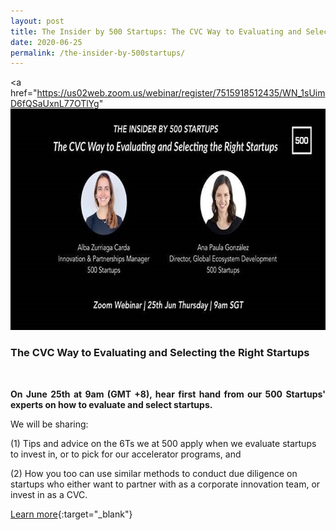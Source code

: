 ```yaml
---
layout: post
title: The Insider by 500 Startups: The CVC Way to Evaluating and Selecting the Right Startups
date: 2020-06-25
permalink: /the-insider-by-500startups/
---
```


<a href="https://us02web.zoom.us/webinar/register/7515918512435/WN_1sUimD6fQSaUxnL77OTlYg"
<img src="/images/success-stories/500startups workshop.jpg" alt="1" style="width:709px;height:354px;">
</a>

<h3>The CVC Way to Evaluating and Selecting the Right Startups</h3><br>


<p align="justify"><b>On June 25th at 9am (GMT +8), hear first hand from our 500 Startups' experts on how to evaluate and select startups.</b>

We will be sharing:

(1) Tips and advice on the 6Ts we at 500 apply when we evaluate startups to invest in, or to pick for our accelerator programs, and 

(2) How you too can use similar methods to conduct due diligence on startups who either want to partner with as a corporate innovation team, or invest in as a CVC.</p>

[Learn more](https://us02web.zoom.us/webinar/register/7515918512435/WN_1sUimD6fQSaUxnL77OTlYg){:target="_blank"}

